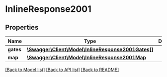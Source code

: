# InlineResponse2001

## Properties
Name | Type | Description | Notes
------------ | ------------- | ------------- | -------------
**gates** | [**\Swagger\Client\Model\InlineResponse2001Gates[]**](InlineResponse2001Gates.md) |  | [optional] 
**map** | [**\Swagger\Client\Model\InlineResponse2001Map**](InlineResponse2001Map.md) |  | [optional] 

[[Back to Model list]](../README.md#documentation-for-models) [[Back to API list]](../README.md#documentation-for-api-endpoints) [[Back to README]](../README.md)


